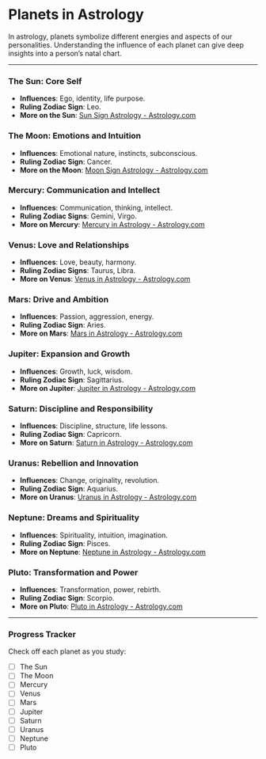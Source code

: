 
# Planets in Astrology

In astrology, planets symbolize different energies and aspects of our personalities. Understanding the influence of each planet can give deep insights into a person’s natal chart.

---

### The Sun: Core Self
- **Influences**: Ego, identity, life purpose.
- **Ruling Zodiac Sign**: Leo.
- **More on the Sun**: [Sun Sign Astrology - Astrology.com](https://www.astrology.com/sun.html)

### The Moon: Emotions and Intuition
- **Influences**: Emotional nature, instincts, subconscious.
- **Ruling Zodiac Sign**: Cancer.
- **More on the Moon**: [Moon Sign Astrology - Astrology.com](https://www.astrology.com/moon.html)

### Mercury: Communication and Intellect
- **Influences**: Communication, thinking, intellect.
- **Ruling Zodiac Signs**: Gemini, Virgo.
- **More on Mercury**: [Mercury in Astrology - Astrology.com](https://www.astrology.com/mercury.html)

### Venus: Love and Relationships
- **Influences**: Love, beauty, harmony.
- **Ruling Zodiac Signs**: Taurus, Libra.
- **More on Venus**: [Venus in Astrology - Astrology.com](https://www.astrology.com/venus.html)

### Mars: Drive and Ambition
- **Influences**: Passion, aggression, energy.
- **Ruling Zodiac Sign**: Aries.
- **More on Mars**: [Mars in Astrology - Astrology.com](https://www.astrology.com/mars.html)

### Jupiter: Expansion and Growth
- **Influences**: Growth, luck, wisdom.
- **Ruling Zodiac Sign**: Sagittarius.
- **More on Jupiter**: [Jupiter in Astrology - Astrology.com](https://www.astrology.com/jupiter.html)

### Saturn: Discipline and Responsibility
- **Influences**: Discipline, structure, life lessons.
- **Ruling Zodiac Sign**: Capricorn.
- **More on Saturn**: [Saturn in Astrology - Astrology.com](https://www.astrology.com/saturn.html)

### Uranus: Rebellion and Innovation
- **Influences**: Change, originality, revolution.
- **Ruling Zodiac Sign**: Aquarius.
- **More on Uranus**: [Uranus in Astrology - Astrology.com](https://www.astrology.com/uranus.html)

### Neptune: Dreams and Spirituality
- **Influences**: Spirituality, intuition, imagination.
- **Ruling Zodiac Sign**: Pisces.
- **More on Neptune**: [Neptune in Astrology - Astrology.com](https://www.astrology.com/neptune.html)

### Pluto: Transformation and Power
- **Influences**: Transformation, power, rebirth.
- **Ruling Zodiac Sign**: Scorpio.
- **More on Pluto**: [Pluto in Astrology - Astrology.com](https://www.astrology.com/pluto.html)

---

### Progress Tracker
Check off each planet as you study:

- [ ] The Sun
- [ ] The Moon
- [ ] Mercury
- [ ] Venus
- [ ] Mars
- [ ] Jupiter
- [ ] Saturn
- [ ] Uranus
- [ ] Neptune
- [ ] Pluto
